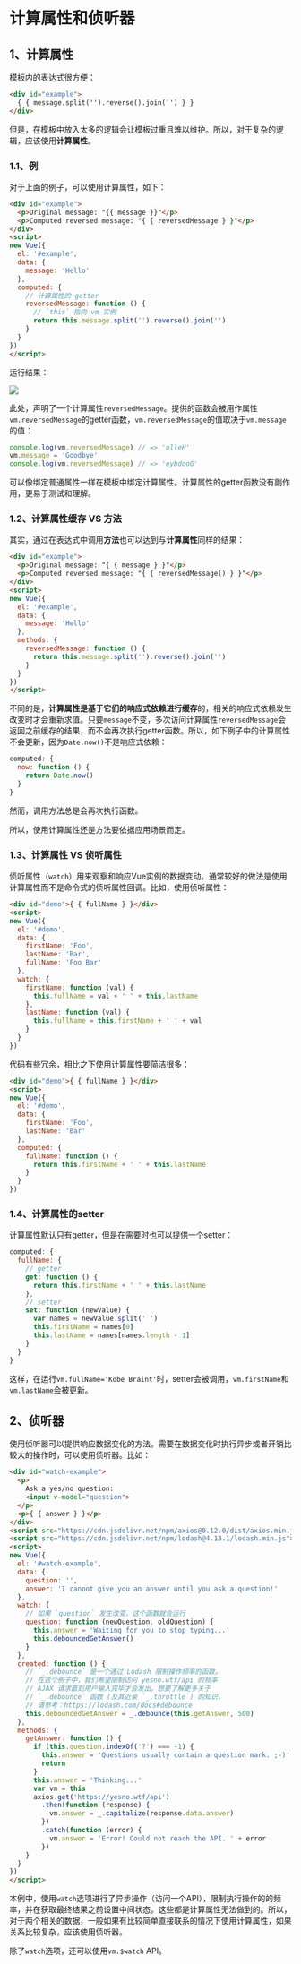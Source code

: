 # 计算属性和侦听器

## 1、计算属性

模板内的表达式很方便：

```html
<div id="example">
  { { message.split('').reverse().join('') } }
</div>
```

但是，在模板中放入太多的逻辑会让模板过重且难以维护。所以，对于复杂的逻辑，应该使用**计算属性**。

### 1.1、例

对于上面的例子，可以使用计算属性，如下：

```html
<div id="example">
  <p>Original message: "{{ message }}"</p>
  <p>Computed reversed message: "{ { reversedMessage } }"</p>
</div>
<script>
new Vue({
  el: '#example',
  data: {
    message: 'Hello'
  },
  computed: {
    // 计算属性的 getter
    reversedMessage: function () {
      // `this` 指向 vm 实例
      return this.message.split('').reverse().join('')
    }
  }
})
</script>
```

运行结果：

![](/assets/1583292158898.png)

此处，声明了一个计算属性`reversedMessage`。提供的函数会被用作属性`vm.reversedMessage`的getter函数，`vm.reversedMessage`的值取决于`vm.message`的值：

```js
console.log(vm.reversedMessage) // => 'olleH'
vm.message = 'Goodbye'
console.log(vm.reversedMessage) // => 'eybdooG'
```

可以像绑定普通属性一样在模板中绑定计算属性。计算属性的getter函数没有副作用，更易于测试和理解。

### 1.2、计算属性缓存 VS 方法

其实，通过在表达式中调用**方法**也可以达到与**计算属性**同样的结果：

```html
<div id="example">
  <p>Original message: "{ { message } }"</p>
  <p>Computed reversed message: "{ { reversedMessage() } }"</p>
</div>
<script>
new Vue({
  el: '#example',
  data: {
    message: 'Hello'
  },
  methods: {
    reversedMessage: function () {
      return this.message.split('').reverse().join('')
    }
  }
})
</script>
```

不同的是，**计算属性是基于它们的响应式依赖进行缓存**的，相关的响应式依赖发生改变时才会重新求值。只要`message`不变，多次访问计算属性`reversedMessage`会返回之前缓存的结果，而不会再次执行getter函数。所以，如下例子中的计算属性不会更新，因为`Date.now()`不是响应式依赖：

```js
computed: {
  now: function () {
    return Date.now()
  }
}
```

然而，调用方法总是会再次执行函数。

所以，使用计算属性还是方法要依据应用场景而定。

### 1.3、计算属性 VS 侦听属性

侦听属性（`watch`）用来观察和响应Vue实例的数据变动。通常较好的做法是使用计算属性而不是命令式的侦听属性回调。比如，使用侦听属性：

```html
<div id="demo">{ { fullName } }</div>
<script>
new Vue({
  el: '#demo',
  data: {
    firstName: 'Foo',
    lastName: 'Bar',
    fullName: 'Foo Bar'
  },
  watch: {
    firstName: function (val) {
      this.fullName = val + ' ' + this.lastName
    },
    lastName: function (val) {
      this.fullName = this.firstName + ' ' + val
    }
  }
})
```

代码有些冗余，相比之下使用计算属性要简洁很多：

```html
<div id="demo">{ { fullName } }</div>
<script>
new Vue({
  el: '#demo',
  data: {
    firstName: 'Foo',
    lastName: 'Bar'
  },
  computed: {
    fullName: function () {
      return this.firstName + ' ' + this.lastName
    }
  }
})
```

### 1.4、计算属性的setter

计算属性默认只有getter，但是在需要时也可以提供一个setter：

```js
computed: {
  fullName: {
    // getter
    get: function () {
      return this.firstName + ' ' + this.lastName
    },
    // setter
    set: function (newValue) {
      var names = newValue.split(' ')
      this.firstName = names[0]
      this.lastName = names[names.length - 1]
    }
  }
}
```

这样，在运行`vm.fullName='Kobe Braint'`时，setter会被调用，`vm.firstName`和`vm.lastName`会被更新。

## 2、侦听器

使用侦听器可以提供响应数据变化的方法。需要在数据变化时执行异步或者开销比较大的操作时，可以使用侦听器。比如：

```html
<div id="watch-example">
  <p>
    Ask a yes/no question:
    <input v-model="question">
  </p>
  <p>{ { answer } }</p>
</div>
<script src="https://cdn.jsdelivr.net/npm/axios@0.12.0/dist/axios.min.js"></script>
<script src="https://cdn.jsdelivr.net/npm/lodash@4.13.1/lodash.min.js"></script>
<script>
new Vue({
  el: '#watch-example',
  data: {
    question: '',
    answer: 'I cannot give you an answer until you ask a question!'
  },
  watch: {
    // 如果 `question` 发生改变，这个函数就会运行
    question: function (newQuestion, oldQuestion) {
      this.answer = 'Waiting for you to stop typing...'
      this.debouncedGetAnswer()
    }
  },
  created: function () {
    // `_.debounce` 是一个通过 Lodash 限制操作频率的函数。
    // 在这个例子中，我们希望限制访问 yesno.wtf/api 的频率
    // AJAX 请求直到用户输入完毕才会发出。想要了解更多关于
    // `_.debounce` 函数 (及其近亲 `_.throttle`) 的知识，
    // 请参考：https://lodash.com/docs#debounce
    this.debouncedGetAnswer = _.debounce(this.getAnswer, 500)
  },
  methods: {
    getAnswer: function () {
      if (this.question.indexOf('?') === -1) {
        this.answer = 'Questions usually contain a question mark. ;-)'
        return
      }
      this.answer = 'Thinking...'
      var vm = this
      axios.get('https://yesno.wtf/api')
        .then(function (response) {
          vm.answer = _.capitalize(response.data.answer)
        })
        .catch(function (error) {
          vm.answer = 'Error! Could not reach the API. ' + error
        })
    }
  }
})
</script>
```

本例中，使用`watch`选项进行了异步操作（访问一个API），限制执行操作的的频率，并在获取最终结果之前设置中间状态。这些都是计算属性无法做到的。所以，对于两个相关的数据，一般如果有比较简单直接联系的情况下使用计算属性，如果关系比较复杂，应该使用侦听器。

除了`watch`选项，还可以使用`vm.$watch` API。

